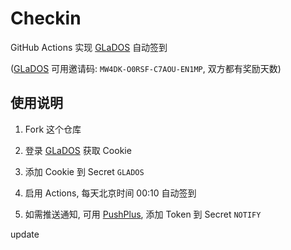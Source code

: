 # Checkin

GitHub Actions 实现 [GLaDOS][glados] 自动签到 

([GLaDOS][glados] 可用邀请码: `MW4DK-O0RSF-C7AOU-EN1MP`, 双方都有奖励天数)

## 使用说明

1. Fork 这个仓库 

1. 登录 [GLaDOS][glados] 获取 Cookie

1. 添加 Cookie 到 Secret `GLADOS`

1. 启用 Actions, 每天北京时间 00:10 自动签到

1. 如需推送通知, 可用 [PushPlus][pushplus], 添加 Token 到 Secret `NOTIFY`

[glados]: https://github.com/glados-network/GLaDOS
[pushplus]: https://www.pushplus.plus/

update
